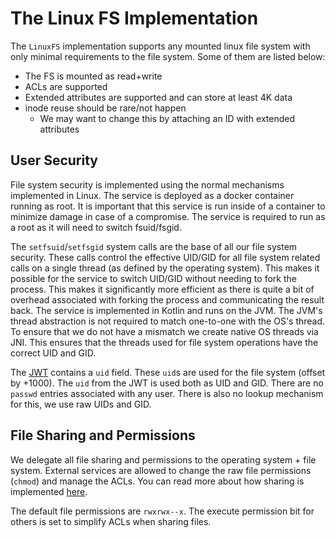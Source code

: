 # The Linux FS Implementation

The `LinuxFS` implementation supports any mounted linux file system with only
minimal requirements to the file system. Some of them are listed below:

- The FS is mounted as read+write
- ACLs are supported
- Extended attributes are supported and can store at least 4K data
- inode reuse should be rare/not happen
  - We may want to change this by attaching an ID with extended attributes

## User Security

File system security is implemented using the normal mechanisms implemented
in Linux. The service is deployed as a docker container running as root. It
is important that this service is run inside of a container to minimize
damage in case of a compromise. The service is required to run as a root as
it will need to switch fsuid/fsgid.

The `setfsuid`/`setfsgid` system calls are the base of all our file system
security. These calls control the effective UID/GID for all file system
related calls on a single thread (as defined by the operating system). This
makes it possible for the service to switch UID/GID without needing to fork
the process. This makes it significantly more efficient as there is quite a
bit of overhead associated with forking the process and communicating the
result back. The service is implemented in Kotlin and runs on the JVM. The
JVM's thread abstraction is not required to match one-to-one with the OS's
thread. To ensure that we do not have a mismatch we create native OS threads
via JNI. This ensures that the threads used for file system operations have
the correct UID and GID.

The [JWT](../../../auth-service) contains a `uid` field. These `uid`s are used for
the file system (offset by +1000). The `uid` from the JWT is used both as UID
and GID. There are no `passwd` entries associated with any user. There is
also no lookup mechanism for this, we use raw UIDs and GID.

## File Sharing and Permissions

We delegate all file sharing and permissions to the operating system + file
system. External services are allowed to change the raw file permissions
(`chmod`) and manage the ACLs. You can read more about how sharing is
implemented [here](../../../share-service).

The default file permissions are `rwxrwx--x`. The execute permission bit for
others is set to simplify ACLs when sharing files.
